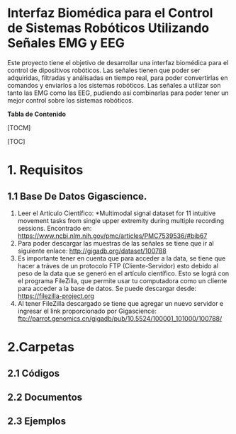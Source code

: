 # Interfaz Biomédica para el Control de Sistemas Robóticos Utilizando Señales EMG y EEG
Este proyecto tiene el objetivo de desarrollar una interfaz biomédica para el control de dipositivos robóticos. Las señales tienen que poder ser adquiridas, filtradas y análisadas en tiempo real, para poder convertirlas en comandos y enviarlos a los sistemas robóticos. Las señales a utilizar son tanto las EMG como las EEG, pudiendo así combinarlas para poder tener un mejor control sobre los sistemas robóticos.



**Tabla de Contenido**

[TOCM]

[TOC]

# 1. Requisitos

## 1.1 Base De Datos Gigascience.
1. Leer el Artículo Científico:  *Multimodal signal dataset for 11 intuitive movement tasks from single upper extremity during multiple recording sessions. Encontrado en: https://www.ncbi.nlm.nih.gov/pmc/articles/PMC7539536/#bib67
2. Para poder descargar las muestras de las señales se tiene que ir al siguiente enlace: http://gigadb.org/dataset/100788
3. Es importante tener en cuenta que para acceder a la data, se tiene que hacer a tráves de un protocolo FTP (Cliente-Servidor) esto debido al peso de la data que se generó en el artículo científico. Esto se lográ con el programa FileZilla, que permite usar tu computadora como un cliente para acceder a la base de datos. Se puede descargar desde: https://filezilla-project.org
1. Al tener FileZilla descargado se tiene que agregar un nuevo servidor e ingresar el link proporcionado por Gigascience: ftp://parrot.genomics.cn/gigadb/pub/10.5524/100001_101000/100788/

# 2.Carpetas
## 2.1 Códigos
## 2.2 Documentos
## 2.3 Ejemplos